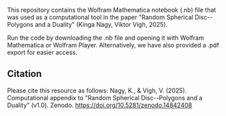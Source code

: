 This repository contains the Wolfram Mathematica notebook (.nb) file that was used as a computational tool in the paper "Random Spherical Disc--Polygons and a Duality" (Kinga Nagy, Viktor Vígh, 2025).

Run the code by downloading the .nb file and opening it with Wolfram Mathematica or Wolfram Player. Alternatively, we have also provided a .pdf export for easier access.

## Citation

Please cite this resource as follows: Nagy, K., & Vígh, V. (2025). Computational appendix to "Random Spherical Disc--Polygons and a Duality" (v1.0). Zenodo. https://doi.org/10.5281/zenodo.14842408
